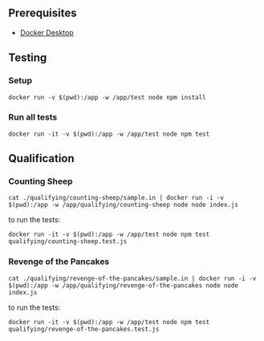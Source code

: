 ## Prerequisites

- [Docker Desktop]([http://](https://docs.docker.com/get-docker/))

## Testing

### Setup

```
docker run -v $(pwd):/app -w /app/test node npm install
```

### Run all tests

```
docker run -it -v $(pwd):/app -w /app/test node npm test
```

<!-- intro-end -->
## Qualification

<!-- stage-start: qualifying -->

### Counting Sheep

<!-- problem-start: qualifying:counting-sheep -->

```
cat ./qualifying/counting-sheep/sample.in | docker run -i -v $(pwd):/app -w /app/qualifying/counting-sheep node node index.js
```

to run the tests:

```
docker run -it -v $(pwd):/app -w /app/test node npm test qualifying/counting-sheep.test.js
```

<!-- problem-end: qualifying:counting-sheep -->

### Revenge of the Pancakes

<!-- problem-start: qualifying:revenge-of-the-pancakes -->

```
cat ./qualifying/revenge-of-the-pancakes/sample.in | docker run -i -v $(pwd):/app -w /app/qualifying/revenge-of-the-pancakes node node index.js
```

to run the tests:

```
docker run -it -v $(pwd):/app -w /app/test node npm test qualifying/revenge-of-the-pancakes.test.js
```

<!-- problem-end: qualifying:revenge-of-the-pancakes -->

<!-- stage-end: qualifying -->

